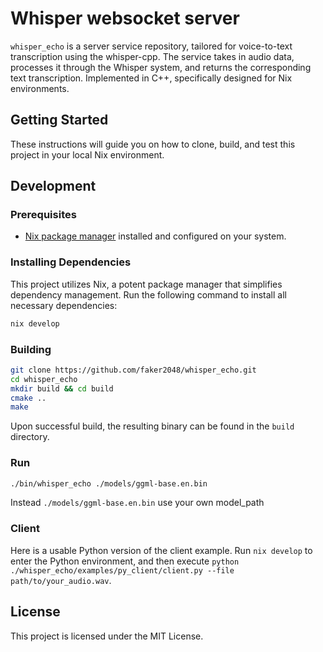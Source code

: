 # Whisper websocket server


`whisper_echo` is a server service repository, tailored for voice-to-text transcription using the whisper-cpp. The service takes in audio data, processes it through the Whisper system, and returns the corresponding text transcription. Implemented in C++, specifically designed for Nix environments.

## Getting Started

These instructions will guide you on how to clone, build, and test this project in your local Nix environment.

## Development

### Prerequisites
- [Nix package manager](https://nixos.org/download.html) installed and configured on your system.

### Installing Dependencies

This project utilizes Nix, a potent package manager that simplifies dependency management. Run the following command to install all necessary dependencies:

```bash
nix develop
```

### Building

```bash
git clone https://github.com/faker2048/whisper_echo.git
cd whisper_echo
mkdir build && cd build
cmake ..
make
```

Upon successful build, the resulting binary can be found in the `build` directory.

### Run

```bash whisper_echo
./bin/whisper_echo ./models/ggml-base.en.bin
```

Instead `./models/ggml-base.en.bin` use your own model_path

### Client

Here is a usable Python version of the client example. Run `nix develop` to enter the Python environment, and then execute `python ./whisper_echo/examples/py_client/client.py --file path/to/your_audio.wav`.


## License

This project is licensed under the MIT License.

